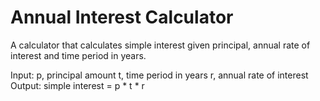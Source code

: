 # Annual Interest Calculator
A calculator that calculates simple interest given principal, annual rate of interest and time period in years. 

Input: 
  p, principal amount 
  t, time period in years 
  r, annual rate of interest 
Output: 
  simple interest = p * t * r
